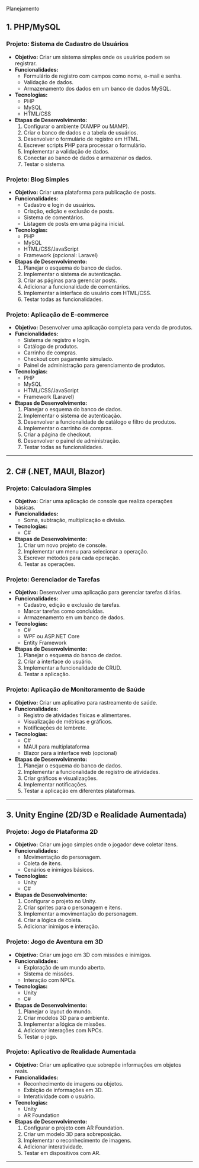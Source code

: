 Planejamento

## 1. PHP/MySQL

### Projeto: Sistema de Cadastro de Usuários
- **Objetivo:** Criar um sistema simples onde os usuários podem se registrar.
- **Funcionalidades:**
  - Formulário de registro com campos como nome, e-mail e senha.
  - Validação de dados.
  - Armazenamento dos dados em um banco de dados MySQL.
- **Tecnologias:**
  - PHP
  - MySQL
  - HTML/CSS
- **Etapas de Desenvolvimento:**
  1. Configurar o ambiente (XAMPP ou MAMP).
  2. Criar o banco de dados e a tabela de usuários.
  3. Desenvolver o formulário de registro em HTML.
  4. Escrever scripts PHP para processar o formulário.
  5. Implementar a validação de dados.
  6. Conectar ao banco de dados e armazenar os dados.
  7. Testar o sistema.

### Projeto: Blog Simples
- **Objetivo:** Criar uma plataforma para publicação de posts.
- **Funcionalidades:**
  - Cadastro e login de usuários.
  - Criação, edição e exclusão de posts.
  - Sistema de comentários.
  - Listagem de posts em uma página inicial.
- **Tecnologias:**
  - PHP
  - MySQL
  - HTML/CSS/JavaScript
  - Framework (opcional: Laravel)
- **Etapas de Desenvolvimento:**
  1. Planejar o esquema do banco de dados.
  2. Implementar o sistema de autenticação.
  3. Criar as páginas para gerenciar posts.
  4. Adicionar a funcionalidade de comentários.
  5. Implementar a interface do usuário com HTML/CSS.
  6. Testar todas as funcionalidades.

### Projeto: Aplicação de E-commerce
- **Objetivo:** Desenvolver uma aplicação completa para venda de produtos.
- **Funcionalidades:**
  - Sistema de registro e login.
  - Catálogo de produtos.
  - Carrinho de compras.
  - Checkout com pagamento simulado.
  - Painel de administração para gerenciamento de produtos.
- **Tecnologias:**
  - PHP
  - MySQL
  - HTML/CSS/JavaScript
  - Framework (Laravel)
- **Etapas de Desenvolvimento:**
  1. Planejar o esquema do banco de dados.
  2. Implementar o sistema de autenticação.
  3. Desenvolver a funcionalidade de catálogo e filtro de produtos.
  4. Implementar o carrinho de compras.
  5. Criar a página de checkout.
  6. Desenvolver o painel de administração.
  7. Testar todas as funcionalidades.

---

## 2. C# (.NET, MAUI, Blazor)

### Projeto: Calculadora Simples
- **Objetivo:** Criar uma aplicação de console que realiza operações básicas.
- **Funcionalidades:**
  - Soma, subtração, multiplicação e divisão.
- **Tecnologias:**
  - C#
- **Etapas de Desenvolvimento:**
  1. Criar um novo projeto de console.
  2. Implementar um menu para selecionar a operação.
  3. Escrever métodos para cada operação.
  4. Testar as operações.

### Projeto: Gerenciador de Tarefas
- **Objetivo:** Desenvolver uma aplicação para gerenciar tarefas diárias.
- **Funcionalidades:**
  - Cadastro, edição e exclusão de tarefas.
  - Marcar tarefas como concluídas.
  - Armazenamento em um banco de dados.
- **Tecnologias:**
  - C#
  - WPF ou ASP.NET Core
  - Entity Framework
- **Etapas de Desenvolvimento:**
  1. Planejar o esquema do banco de dados.
  2. Criar a interface do usuário.
  3. Implementar a funcionalidade de CRUD.
  4. Testar a aplicação.

### Projeto: Aplicação de Monitoramento de Saúde
- **Objetivo:** Criar um aplicativo para rastreamento de saúde.
- **Funcionalidades:**
  - Registro de atividades físicas e alimentares.
  - Visualização de métricas e gráficos.
  - Notificações de lembrete.
- **Tecnologias:**
  - C#
  - MAUI para multiplataforma
  - Blazor para a interface web (opcional)
- **Etapas de Desenvolvimento:**
  1. Planejar o esquema do banco de dados.
  2. Implementar a funcionalidade de registro de atividades.
  3. Criar gráficos e visualizações.
  4. Implementar notificações.
  5. Testar a aplicação em diferentes plataformas.

---

## 3. Unity Engine (2D/3D e Realidade Aumentada)

### Projeto: Jogo de Plataforma 2D
- **Objetivo:** Criar um jogo simples onde o jogador deve coletar itens.
- **Funcionalidades:**
  - Movimentação do personagem.
  - Coleta de itens.
  - Cenários e inimigos básicos.
- **Tecnologias:**
  - Unity
  - C#
- **Etapas de Desenvolvimento:**
  1. Configurar o projeto no Unity.
  2. Criar sprites para o personagem e itens.
  3. Implementar a movimentação do personagem.
  4. Criar a lógica de coleta.
  5. Adicionar inimigos e interação.

### Projeto: Jogo de Aventura em 3D
- **Objetivo:** Criar um jogo em 3D com missões e inimigos.
- **Funcionalidades:**
  - Exploração de um mundo aberto.
  - Sistema de missões.
  - Interação com NPCs.
- **Tecnologias:**
  - Unity
  - C#
- **Etapas de Desenvolvimento:**
  1. Planejar o layout do mundo.
  2. Criar modelos 3D para o ambiente.
  3. Implementar a lógica de missões.
  4. Adicionar interações com NPCs.
  5. Testar o jogo.

### Projeto: Aplicativo de Realidade Aumentada
- **Objetivo:** Criar um aplicativo que sobrepõe informações em objetos reais.
- **Funcionalidades:**
  - Reconhecimento de imagens ou objetos.
  - Exibição de informações em 3D.
  - Interatividade com o usuário.
- **Tecnologias:**
  - Unity
  - AR Foundation
- **Etapas de Desenvolvimento:**
  1. Configurar o projeto com AR Foundation.
  2. Criar um modelo 3D para sobreposição.
  3. Implementar o reconhecimento de imagens.
  4. Adicionar interatividade.
  5. Testar em dispositivos com AR.

---
